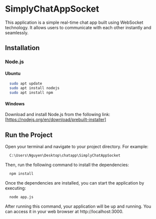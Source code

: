 # SimplyChatAppSocket

This application is a simple real-time chat app built using WebSocket technology. It allows users to communicate with each other instantly and seamlessly.




## Installation
### Node.js


#### Ubuntu
```bash
  sudo apt update
  sudo apt install nodejs
  sudo apt install npm
```
#### Windows
Download and install Node.js from the following link: [https://nodejs.org/en/download/prebuilt-installer] 

## Run the Project
Open your terminal and navigate to your project directory. For example:
```bash
  C:\Users\Nguyen\Desktop\chatapp\SimplyChatAppSocket
```
Then, run the following command to install the dependencies:
```bash
  npm install
```
Once the dependencies are installed, you can start the application by executing:
```bash
  node app.js
```
After running this command, your application will be up and running. You can access it in your web browser at http://localhost:3000.
